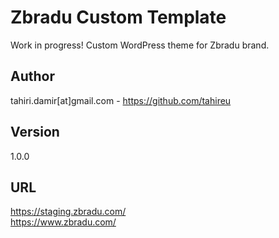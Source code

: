 # Zbradu Custom Template
Work in progress! Custom WordPress theme for Zbradu brand.

## Author
tahiri.damir[at]gmail.com - https://github.com/tahireu

## Version
1.0.0

## URL
https://staging.zbradu.com/<br />
https://www.zbradu.com/